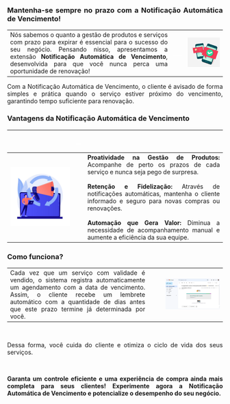 <div style="text-align: justify">

### Mantenha-se sempre no prazo com a Notificação Automática de Vencimento!

| | | |
|-|-|-|
|Nós sabemos o quanto a gestão de produtos e serviços com prazo para expirar é essencial para o sucesso do seu negócio. Pensando nisso, apresentamos a extensão **Notificação Automática de Vencimento**, desenvolvida para que você nunca perca uma oportunidade de renovação! | <p style="color: white;"> ___ </p>| ![](https://github.com/Gestao-Online/public-docs/blob/9d1512d96ba28c7fbbc3128249e84e61fdeea5a7/erp-v2/marketplace/extensions/br.com.notificacao-automatica-agendamento.gestao-online/assets/extensao_notificacao_auto_01.png?raw=true)|

Com a Notificação Automática de Vencimento, o cliente é avisado de forma simples e prática quando o serviço estiver próximo do vencimento, garantindo tempo suficiente para renovação.

### Vantagens da Notificação Automática de Vencimento

| |<p style="color: white;">__</p> | |
|-|-|-|
|![](https://github.com/Gestao-Online/public-docs/blob/5f37f08ba6ac0040a756f48e9f9e42ae0a55814c/erp-v2/assets/marketplace/go_notificacoes_auto/vantagens_notifica_auto.png?raw=true) ||**Proatividade na Gestão de Produtos:** Acompanhe de perto os prazos de cada serviço e nunca seja pego de surpresa.<br><br>**Retenção e Fidelização:** Através de notificações automáticas, mantenha o cliente informado e seguro para novas compras ou renovações.<br><br>**Automação que Gera Valor:** Diminua a necessidade de acompanhamento manual e aumente a eficiência da sua equipe.  |

### Como funciona?

| | | |
|-|-|-|
|Cada vez que um serviço com validade é vendido, o sistema registra automaticamente um agendamento com a data de vencimento. Assim, o cliente recebe um lembrete automático com a quantidade de dias antes que este prazo termine já determinada por você. |<p style="color: white;"> ___ </p>|![](https://github.com/Gestao-Online/public-docs/blob/5f37f08ba6ac0040a756f48e9f9e42ae0a55814c/erp-v2/assets/marketplace/go_notificacoes_auto/modelo_email.png?raw=true)|

<br>

Dessa forma, você cuida do cliente e otimiza o ciclo de vida dos seus serviços.

<br>

**Garanta um controle eficiente e uma experiência de compra ainda mais completa para seus clientes! Experimente agora a Notificação Automática de Vencimento e potencialize o desempenho do seu negócio.**

</div>